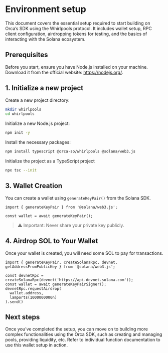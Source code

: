 # Environment setup

This document covers the essential setup required to start building on Orca’s SDK using the Whirlpools protocol. It includes wallet setup, RPC client configuration, airdropping tokens for testing, and the basics of interacting with the Solana ecosystem.

## Prerequisites

Before you start, ensure you have Node.js installed on your machine. Download it from the official website: https://nodejs.org/.

## 1. Initialize a new project
Create a new project directory:

```bash
mkdir whirlpools
cd whirlpools
```

Initialize a new Node.js project:

```bash
npm init -y
```

Install the necessary packages:

```bash
npm install typescript @orca-so/whirlpools @solana/web3.js
```

Initialize the project as a TypeScript project

```bash
npx tsc --init
```

## 3. Wallet Creation

You can create a wallet using `generateKeyPair()` from the Solana SDK.

```tsx
import { generateKeyPair } from '@solana/web3.js';

const wallet = await generateKeyPair();
```

> ⚠️ Important: Never share your private key publicly.

## 4. Airdrop SOL to Your Wallet

Once your wallet is created, you will need some SOL to pay for transactions.

```tsx
import { generateKeyPair, createSolanaRpc, devnet, getAddressFromPublicKey } from '@solana/web3.js';

const devnetRpc = createSolanaRpc(devnet('https://api.devnet.solana.com'));
const wallet = await generateKeyPairSigner();
devnetRpc.requestAirdrop(
  wallet.address,
  lamports(1000000000n)
).send()
```

## Next steps

Once you’ve completed the setup, you can move on to building more complex functionalities using the Orca SDK, such as creating and managing pools, providing liquidity, etc. Refer to individual function documentation to use this wallet setup in action.